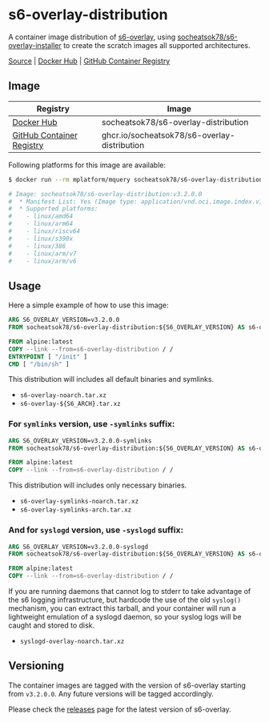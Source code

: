 # s6-overlay-distribution

A container image distribution of [s6-overlay](https://github.com/just-containers/s6-overlay), using [socheatsok78/s6-overlay-installer](https://github.com/socheatsok78/s6-overlay-installer) to create the scratch images all supported architectures.

[Source] | [Docker Hub] | [GitHub Container Registry]

## Image

| Registry                    | Image                                        |
| --------------------------- | -------------------------------------------- |
| [Docker Hub]                | socheatsok78/s6-overlay-distribution         |
| [GitHub Container Registry] | ghcr.io/socheatsok78/s6-overlay-distribution |

Following platforms for this image are available:

```bash
$ docker run --rm mplatform/mquery socheatsok78/s6-overlay-distribution:v3.2.0.0

# Image: socheatsok78/s6-overlay-distribution:v3.2.0.0
#  * Manifest List: Yes (Image type: application/vnd.oci.image.index.v1+json)
#  * Supported platforms:
#    - linux/amd64
#    - linux/arm64
#    - linux/riscv64
#    - linux/s390x
#    - linux/386
#    - linux/arm/v7
#    - linux/arm/v6
```

## Usage

Here a simple example of how to use this image:

```Dockerfile
ARG S6_OVERLAY_VERSION=v3.2.0.0
FROM socheatsok78/s6-overlay-distribution:${S6_OVERLAY_VERSION} AS s6-overlay-distribution

FROM alpine:latest
COPY --link --from=s6-overlay-distribution / /
ENTRYPOINT [ "/init" ]
CMD [ "/bin/sh" ]
```

This distribution will includes all default binaries and symlinks.
- `s6-overlay-noarch.tar.xz`
- `s6-overlay-${S6_ARCH}.tar.xz`


### For `symlinks` version, use `-symlinks` suffix:

```Dockerfile
ARG S6_OVERLAY_VERSION=v3.2.0.0-symlinks
FROM socheatsok78/s6-overlay-distribution:${S6_OVERLAY_VERSION} AS s6-overlay-distribution

FROM alpine:latest
COPY --link --from=s6-overlay-distribution / /
```

This distribution will includes only necessary binaries.
- `s6-overlay-symlinks-noarch.tar.xz`
- `s6-overlay-symlinks-arch.tar.xz`

### And for `syslogd` version, use `-syslogd` suffix:

```Dockerfile
ARG S6_OVERLAY_VERSION=v3.2.0.0-syslogd
FROM socheatsok78/s6-overlay-distribution:${S6_OVERLAY_VERSION} AS s6-overlay-distribution

FROM alpine:latest
COPY --link --from=s6-overlay-distribution / /
```

If you are running daemons that cannot log to stderr to take advantage of the s6 logging infrastructure, but hardcode the use of the old `syslog()` mechanism, you can extract this tarball, and your container will run a lightweight emulation of a syslogd daemon, so your syslog logs will be caught and stored to disk.

- `syslogd-overlay-noarch.tar.xz`

## Versioning

The container images are tagged with the version of s6-overlay starting from `v3.2.0.0`. Any future versions will be tagged accordingly.

Please check the [releases](https://github.com/just-containers/s6-overlay/releases) page for the latest version of s6-overlay.

[Source]: https://github.com/socheatsok78/s6-overlay-distribution
[Docker Hub]: https://hub.docker.com/r/socheatsok78/s6-overlay-distribution
[GitHub Container Registry]: https://github.com/socheatsok78/s6-overlay-distribution/pkgs/container/s6-overlay-distribution
